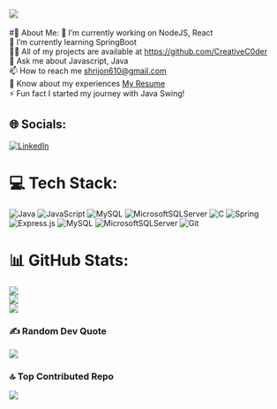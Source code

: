 [![](https://visitcount.itsvg.in/api?id=CreativeC0der&icon=0&color=12)](https://visitcount.itsvg.in)
---
#💫 About Me:
🔭 I’m currently working on NodeJS, React<br>
🌱 I’m currently learning SpringBoot<br>
👨‍💻 All of my projects are available at https://github.com/CreativeC0der<br>
💬 Ask me about Javascript, Java<br>
📫 How to reach me shrijon610@gmail.com<br>
📄 Know about my experiences [My Resume](https://drive.google.com/file/d/1pRpbXlkGjSEQn04tKoaPETavaeJwJeFx/view?usp=sharing)<br>⚡
Fun fact I started my journey with Java Swing!


## 🌐 Socials:
[![LinkedIn](https://img.shields.io/badge/LinkedIn-%230077B5.svg?logo=linkedin&logoColor=white)](https://linkedin.com/in/shrijon-biswas) 

# 💻 Tech Stack:
![Java](https://img.shields.io/badge/java-%23ED8B00.svg?style=for-the-badge&logo=openjdk&logoColor=white) ![JavaScript](https://img.shields.io/badge/javascript-%23323330.svg?style=for-the-badge&logo=javascript&logoColor=%23F7DF1E) ![MySQL](https://img.shields.io/badge/mysql-4479A1.svg?style=for-the-badge&logo=mysql&logoColor=white) ![MicrosoftSQLServer](https://img.shields.io/badge/Microsoft%20SQL%20Server-CC2927?style=for-the-badge&logo=microsoft%20sql%20server&logoColor=white) ![C](https://img.shields.io/badge/c-%2300599C.svg?style=for-the-badge&logo=c&logoColor=white) ![Spring](https://img.shields.io/badge/spring-%236DB33F.svg?style=for-the-badge&logo=spring&logoColor=white) ![Express.js](https://img.shields.io/badge/express.js-%23404d59.svg?style=for-the-badge&logo=express&logoColor=%2361DAFB) ![MySQL](https://img.shields.io/badge/mysql-4479A1.svg?style=for-the-badge&logo=mysql&logoColor=white) ![MicrosoftSQLServer](https://img.shields.io/badge/Microsoft%20SQL%20Server-CC2927?style=for-the-badge&logo=microsoft%20sql%20server&logoColor=white) ![Git](https://img.shields.io/badge/git-%23F05033.svg?style=for-the-badge&logo=git&logoColor=white)
# 📊 GitHub Stats:
![](https://github-readme-stats.vercel.app/api?username=CreativeC0der&theme=default&hide_border=false&include_all_commits=true&count_private=false)<br/>
![](https://github-readme-streak-stats.herokuapp.com/?user=CreativeC0der&theme=default&hide_border=false)<br/>
![](https://github-readme-stats.vercel.app/api/top-langs/?username=CreativeC0der&theme=default&hide_border=false&include_all_commits=true&count_private=false&layout=compact)

### ✍️ Random Dev Quote
![](https://quotes-github-readme.vercel.app/api?type=horizontal&theme=light)

### 🔝 Top Contributed Repo
![](https://github-contributor-stats.vercel.app/api?username=CreativeC0der&limit=5&theme=default&combine_all_yearly_contributions=true)


<!-- Proudly created with GPRM ( https://gprm.itsvg.in ) -->
